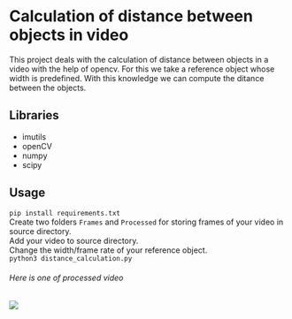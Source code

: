 # Calculation of distance between objects in video
This project deals with the calculation of distance between objects in a video with the help of opencv.
For this we take a reference object whose width is predefined. With this knowledge we can compute the ditance between the objects.

## Libraries 
<ul>
<li> imutils </li>
<li> openCV </li>
<li> numpy </li>
<li> scipy </li>
</ul>

## Usage
`pip install requirements.txt` </br>
 Create two folders `Frames` and `Processed` for storing frames of your video in source directory. </br>
 Add your video to source directory. </br>
 Change the width/frame rate of your reference object. </br>
`python3 distance_calculation.py`</br>


###### Here is one of processed video
![](generated.gif)